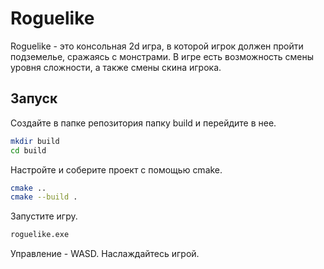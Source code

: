 # Roguelike

Roguelike - это консольная 2d игра, в которой игрок должен пройти подземелье, сражаясь с монстрами. В игре есть возможность смены уровня сложности, а также смены скина игрока.

## Запуск

Создайте в папке репозитория папку build и перейдите в нее.
```sh 
mkdir build
cd build
```
Настройте и соберите проект с помощью cmake.
```sh 
cmake ..
cmake --build .
```
Запустите игру.
```sh 
roguelike.exe
```
Управление - WASD. Наслаждайтесь игрой.
